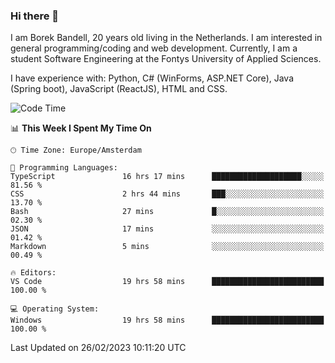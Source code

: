 ### Hi there 👋

I am Borek Bandell, 20 years old living in the Netherlands. I am interested in general programming/coding and web development. Currently, I am a student Software Engineering at the Fontys University of Applied Sciences.

I have experience with: Python, C# (WinForms, ASP.NET Core), Java (Spring boot), JavaScript (ReactJS), HTML and CSS.

<!--START_SECTION:waka-->
![Code Time](http://img.shields.io/badge/Code%20Time-423%20hrs%205%20mins-blue)

📊 **This Week I Spent My Time On** 

```text
🕑︎ Time Zone: Europe/Amsterdam

💬 Programming Languages: 
TypeScript               16 hrs 17 mins      ████████████████████░░░░░   81.56 % 
CSS                      2 hrs 44 mins       ███░░░░░░░░░░░░░░░░░░░░░░   13.70 % 
Bash                     27 mins             █░░░░░░░░░░░░░░░░░░░░░░░░   02.30 % 
JSON                     17 mins             ░░░░░░░░░░░░░░░░░░░░░░░░░   01.42 % 
Markdown                 5 mins              ░░░░░░░░░░░░░░░░░░░░░░░░░   00.49 % 

🔥 Editors: 
VS Code                  19 hrs 58 mins      █████████████████████████   100.00 % 

💻 Operating System: 
Windows                  19 hrs 58 mins      █████████████████████████   100.00 % 
```


 Last Updated on 26/02/2023 10:11:20 UTC
<!--END_SECTION:waka-->

<!--**tcBorek2002/tcBorek2002** is a ✨ _special_ ✨ repository because its `README.md` (this file) appears on your GitHub profile.

Here are some ideas to get you started:

- 🔭 I’m currently working on ...
- 🌱 I’m currently learning ...
- 👯 I’m looking to collaborate on ...
- 🤔 I’m looking for help with ...
- 💬 Ask me about ...
- 📫 How to reach me: ...
- 😄 Pronouns: ...
- ⚡ Fun fact: ...
-->
